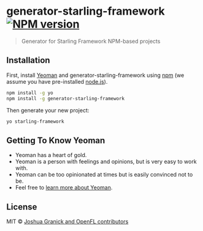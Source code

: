 # generator-starling-framework [![NPM version][npm-image]][npm-url]
> Generator for Starling Framework NPM-based projects

## Installation

First, install [Yeoman](http://yeoman.io) and generator-starling-framework using [npm](https://www.npmjs.com/) (we assume you have pre-installed [node.js](https://nodejs.org/)).

```bash
npm install -g yo
npm install -g generator-starling-framework
```

Then generate your new project:

```bash
yo starling-framework
```

## Getting To Know Yeoman

 * Yeoman has a heart of gold.
 * Yeoman is a person with feelings and opinions, but is very easy to work with.
 * Yeoman can be too opinionated at times but is easily convinced not to be.
 * Feel free to [learn more about Yeoman](http://yeoman.io/).

## License

MIT © [Joshua Granick and OpenFL contributors](https://github.com/openfl/generator-starling-framework)


[npm-image]: https://badge.fury.io/js/generator-starling-framework.svg
[npm-url]: https://npmjs.org/package/generator-starling-framework
